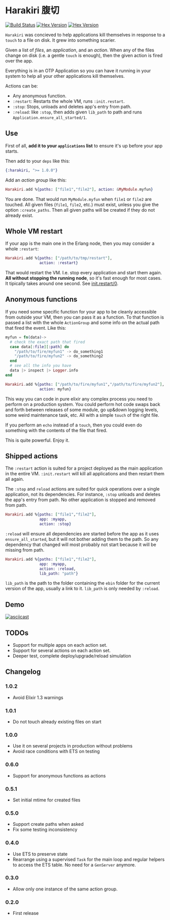 # Harakiri   腹切

[![Build Status](https://travis-ci.org/rubencaro/harakiri.svg?branch=master)](https://travis-ci.org/rubencaro/harakiri)
[![Hex Version](http://img.shields.io/hexpm/v/harakiri.svg?style=flat)](https://hex.pm/packages/harakiri)
[![Hex Version](http://img.shields.io/hexpm/dt/harakiri.svg?style=flat)](https://hex.pm/packages/harakiri)

`Harakiri` was concieved to help applications kill themselves in response to a `touch` to a file on disk. It grew into something scarier.

Given a list of _files_, an _application_, and an _action_. When any of the files change on disk (i.e. a gentle `touch` is enough), then the given action is fired over the app.

Everything is in an OTP Application so you can have it running in your
system to help all your other applications kill themselves.

Actions can be:

* Any anonymous function.
* `:restart`: Restarts the whole VM, runs `:init.restart`.
* `:stop`: Stops, unloads and deletes app's entry from path.
* `:reload`: like `:stop`, then adds given `lib_path` to path and runs
`Application.ensure_all_started/1`.

## Use

First of all, __add it to your `applications` list__ to ensure it's up before your app starts.

Then add to your `deps` like this:

```elixir
{:harakiri, ">= 1.0.0"}
```

Add an _action group_ like this:

```elixir
Harakiri.add %{paths: ["file1","file2"], action: &MyModule.myfun}
```

You are done. That would run `MyModule.myfun` when `file1` or `file2` are touched. All given files (`file1`, `file2`, etc.) must exist, unless you give the option `:create_paths`. Then all given paths will be created if they do not already exist.

## Whole VM restart

If your app is the main one in the Erlang node, then you may consider a whole `:restart`:

```elixir
Harakiri.add %{paths: ["/path/to/tmp/restart"],
               action: :restart}
```

That would restart the VM. I.e. stop every application and start them again. __All without stopping the running node__, so it's fast enough for most cases. It tipically takes around one second. See [init.restart/0](http://www.erlang.org/doc/man/init.html#restart-0).

## Anonymous functions

If you need some specific function for your app to be cleanly accessible from outside your VM, then you can pass it as a function. To that function is passed a list with the whole `ActionGroup` and some info on the actual path that fired the event. Like this:

```elixir
myfun = fn(data)->
  # check the exact path that fired
  case data[:file][:path] do
    "/path/to/fire/myfun1" -> do_something1
    "/path/to/fire/myfun2" -> do_something2
  end
  # see all the info you have
  data |> inspect |> Logger.info
end

Harakiri.add %{paths: ["/path/to/fire/myfun1","/path/to/fire/myfun2"],
               action: myfun}
```

This way you can code in pure elixir any complex process you need to perform on a production system. You could perform hot code swaps back and forth between releases of some module, go up&down logging levels, some weird maintenance task, etc. All with a simple `touch` of the right file.

If you perform an `echo` instead of a `touch`, then you could even do something with the contents of the file that fired.

This is quite powerful. Enjoy it.

## Shipped actions

The `:restart` action is suited for a project deployed as the main application in the entire VM. `:init.restart` will kill all applications and then restart them all again.

The `:stop` and `reload` actions are suited for quick operations over a single application, not its dependencies. For instance, `:stop` unloads and deletes the app's entry from path. No other application is stopped and removed from path.

```elixir
Harakiri.add %{paths: ["file1","file2"],
               app: :myapp,
               action: :stop}
```

`:reload` will ensure all dependencies are started before the app as it uses `ensure_all_started`, but it will not bother adding them to the path. So any dependency that changed will most probably not start because it will be missing from path.

```elixir
Harakiri.add %{paths: ["file1","file2"],
               app: :myapp,
               action: :reload,
               lib_path: "path"}
```

`lib_path` is the path to the folder containing the `ebin` folder for the current version of the app, usually a link to it. `lib_path` is only needed by `:reload`.

## Demo

[![asciicast](https://asciinema.org/a/18338.png)](https://asciinema.org/a/18338)

## TODOs

* Support for multiple apps on each action set.
* Support for several actions on each action set.
* Deeper test, complete deploy/upgrade/reload simulation

## Changelog

### 1.0.2

* Avoid Elixir 1.3 warnings

### 1.0.1

* Do not touch already existing files on start

### 1.0.0

* Use it on several projects in production without problems
* Avoid race conditions with ETS on testing

### 0.6.0

* Support for anonymous functions as actions

### 0.5.1

* Set initial mtime for created files

### 0.5.0

* Support create paths when asked
* Fix some testing inconsistency

### 0.4.0

* Use ETS to preserve state
* Rearrange using a supervised `Task` for the main loop and regular helpers to access the ETS table. No need for a `GenServer` anymore.

### 0.3.0

* Allow only one instance of the same action group.

### 0.2.0

* First release
